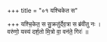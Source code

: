 +++
title = "०१ यश्चिकेत स"

+++
यश्चि॒केत॒ स सु॒क्रतु॑र्देव॒त्रा स ब्र॑वीतु नः ।  
वरु॑णो॒ यस्य॑ दर्श॒तो मि॒त्रो वा॒ वन॑ते॒ गिरः॑ ॥
